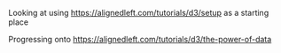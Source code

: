 Looking at using https://alignedleft.com/tutorials/d3/setup as a starting place

Progressing onto https://alignedleft.com/tutorials/d3/the-power-of-data